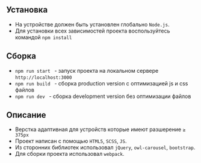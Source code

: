 ## Установка
* На устройстве должен быть установлен глобально `Node.js`.
* Для установки всех зависимостей проекта воспользуйтесь командой `npm install` 

## Сборка 
* `npm run start ` - запуск проекта на локальном сервере `http://localhost:3000`
* `npm run build ` - cборка production version  с оптимизацией js и css файлов
* `npm run dev ` - сборка development version без оптимизации файлов

## Описание
* Верстка адаптивная для устройств которые имеют разшерение `≥ 375px`
* Проект написан с помощью `HTML5`, `SCSS`, `JS`.
* Из сторонних библиотек использовал `jQuery`, `owl-carousel`, `bootstrap`.
* Для сборки проекта использовал `webpack`.